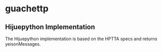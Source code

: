# guachettp

## Hijuepython Implementation
The Hijuepython implementation is based on the HPTTA specs and returns yeisonMessages.
